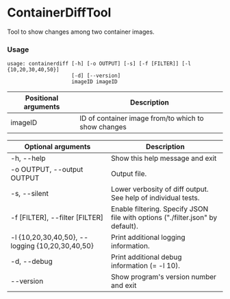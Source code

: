 # ContainerDiffTool

Tool to show changes among two container images.

### Usage
```
usage: containerdiff [-h] [-o OUTPUT] [-s] [-f [FILTER]] [-l {10,20,30,40,50}]
                     [-d] [--version]
                     imageID imageID
```

| Positional arguments | Description                                         |
| -------------------- | --------------------------------------------------- |
|  imageID             | ID of container image from/to which to show changes |

| Optional arguments         | Description                                                     |
| -------------------------- | ----------------------------------------------------------------|
| -h, --help                 | Show this help message and exit                                 |
| -o OUTPUT, --output OUTPUT | Output file.                                                    |
| -s, --silent               | Lower verbosity of diff output. See help of individual tests.   |
| -f [FILTER], --filter [FILTER] | Enable filtering. Specify JSON file with options ("./filter.json" by default). |
| -l {10,20,30,40,50}, --logging {10,20,30,40,50} | Print additional logging information.      |
| -d, --debug                | Print additional debug information (= -l 10).                   |
| --version                  | Show program's version number and exit                          |

